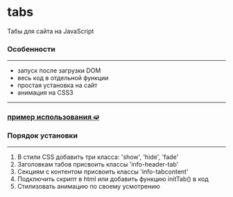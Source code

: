 # tabs
Табы для сайта на JavaScript
### Особенности
---
- запуск после загрузки DOM
- весь код в отдельной функции 
- простая установка на сайт
- анимация на CSS3
--- 
### [пример использования ➫](https://avavax.ru/src/1007/)
### Порядок установки
---
1. В стили CSS добавить три класса: 'show', 'hide', 'fade'
2. Заголовкам табов присвоить классы 'info-header-tab'
3. Секциям с контентом присвоить классы 'info-tabcontent'
4. Подключить скрипт в html или добавить функцию initTab() в код
5. Стилизовать анимацию по своему усмотрению